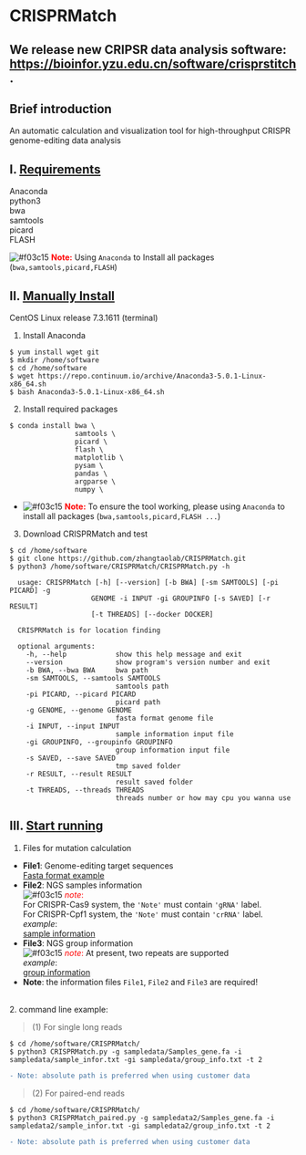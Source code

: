 # CRISPRMatch

## We release new CRIPSR data analysis software: [https://bioinfor.yzu.edu.cn/software/crisprstitch ](https://zhangtaolab.org/software/crisprstitch). 

## Brief introduction
An automatic calculation and visualization tool for high-throughput CRISPR genome-editing data analysis
## I. <u>Requirements</u>
Anaconda</br>
python3</br>
bwa</br>
samtools</br>
picard</br>
FLASH</br>

![#f03c15](https://placehold.it/15/f03c15/000000?text=+) **<font color=red>Note:</font>** Using `Anaconda` to Install all packages (`bwa,samtools,picard,FLASH`)

## II. <u>Manually Install</u>
CentOS Linux release 7.3.1611 (terminal)
1. Install Anaconda</br>
```
$ yum install wget git
$ mkdir /home/software
$ cd /home/software
$ wget https://repo.continuum.io/archive/Anaconda3-5.0.1-Linux-x86_64.sh
$ bash Anaconda3-5.0.1-Linux-x86_64.sh
```
2. Install required packages  
```
$ conda install bwa \  
                samtools \  
                picard \  
                flash \ 
                matplotlib \  
                pysam \  
                pandas \  
                argparse \  
                numpy \
```
- ![#f03c15](https://placehold.it/15/f03c15/000000?text=+) **<font color=red>Note:</font>** To ensure the tool working, please using `Anaconda` to install all packages (`bwa,samtools,picard,FLASH ...`)

3. Download CRISPRMatch and test
```
$ cd /home/software
$ git clone https://github.com/zhangtaolab/CRISPRMatch.git
$ python3 /home/software/CRISPRMatch/CRISPRMatch.py -h
  
  usage: CRISPRMatch [-h] [--version] [-b BWA] [-sm SAMTOOLS] [-pi PICARD] -g
                    GENOME -i INPUT -gi GROUPINFO [-s SAVED] [-r RESULT]
                    [-t THREADS] [--docker DOCKER]

  CRISPRMatch is for location finding

  optional arguments:
    -h, --help            show this help message and exit
    --version             show program's version number and exit
    -b BWA, --bwa BWA     bwa path
    -sm SAMTOOLS, --samtools SAMTOOLS
                          samtools path
    -pi PICARD, --picard PICARD
                          picard path
    -g GENOME, --genome GENOME
                          fasta format genome file
    -i INPUT, --input INPUT
                          sample information input file
    -gi GROUPINFO, --groupinfo GROUPINFO
                          group information input file
    -s SAVED, --save SAVED
                          tmp saved folder
    -r RESULT, --result RESULT
                          result saved folder
    -t THREADS, --threads THREADS
                          threads number or how may cpu you wanna use
```

## III. <u>Start running</u>
1. Files for mutation calculation  
- **File1**: Genome-editing target sequences  
[Fasta format example](https://github.com/zhangtaolab/CRISPRMatch/blob/master/sampledata/Samples_gene.fa)
- **File2**: NGS samples information  
![#f03c15](https://placehold.it/15/f03c15/000000?text=+) <font color=red>*note*:</font>   
For CRISPR-Cas9 system, the `'Note'` must contain `'gRNA'` label.  
For CRISPR-Cpf1 system, the `'Note'` must contain `'crRNA'` label.  
*example*:  
[sample information](https://github.com/zhangtaolab/CRISPRMatch/blob/master/sampledata/sample_infor.txt)  
- **File3**: NGS group information  
![#f03c15](https://placehold.it/15/f03c15/000000?text=+) <font color=red>*note*:</font> At present, two repeats are supported<br>
*example*:</br>
[group information](https://github.com/zhangtaolab/CRISPRMatch/blob/master/sampledata/group_info.txt)  
- **Note**: the information files `File1`, `File2` and `File3` are required!  
</br>
2. command line example:</br>

> (1) For single long reads

```
$ cd /home/software/CRISPRMatch/
$ python3 CRISPRMatch.py -g sampledata/Samples_gene.fa -i sampledata/sample_infor.txt -gi sampledata/group_info.txt -t 2
```
```diff
- Note: absolute path is preferred when using customer data
```
> (2) For paired-end reads
```
$ cd /home/software/CRISPRMatch/
$ python3 CRISPRMatch_paired.py -g sampledata2/Samples_gene.fa -i sampledata2/sample_infor.txt -gi sampledata2/group_info.txt -t 2
```
```diff
- Note: absolute path is preferred when using customer data
```
